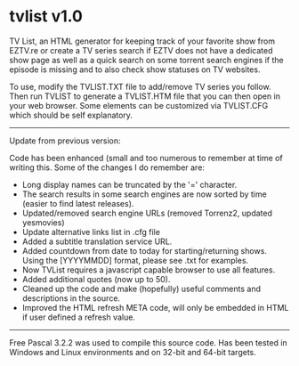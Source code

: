 # tvlist v1.0

TV List, an HTML generator for keeping track of your favorite show from EZTV.re or create a TV series search 
if EZTV does not have a dedicated show page as well as a quick search on some torrent search engines if the 
episode is missing and to also check show statuses on TV websites.

To use, modify the TVLIST.TXT file to add/remove TV series you follow.  Then run TVLIST to generate a 
TVLIST.HTM file that you can then open in your web browser. Some elements can be customized via TVLIST.CFG which
should be self explanatory. 

-----------------------

Update from previous version:

Code has been enhanced (small and too numerous to remember at time of writing this. Some of the changes I do
remember are:

* Long display names can be truncated by the '=' character.
* The search results in some search engines are now sorted by time (easier to find latest releases).
* Updated/removed search engine URLs (removed Torrenz2, updated yesmovies)
* Update alternative links list in .cfg file
* Added a subtitle translation service URL.
* Added countdown from date to today for starting/returning shows.  Using the [YYYYMMDD] format, please see .txt for examples.
* Now TVList requires a javascript capable browser to use all features.
* Added additional quotes (now up to 50).
* Cleaned up the code and make (hopefully) useful comments and descriptions in the source.
* Improved the HTML refresh META code, will only be embedded in HTML if user defined a refresh value.

-----------------------

Free Pascal 3.2.2 was used to compile this source code.  Has been tested in Windows and Linux environments and 
on 32-bit and 64-bit targets.
